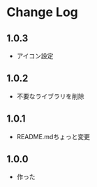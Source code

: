 # Change Log

## 1.0.3

- アイコン設定

## 1.0.2

- 不要なライブラリを削除

## 1.0.1

- README.mdちょっと変更

## 1.0.0

- 作った
